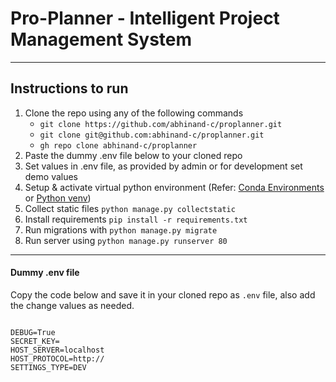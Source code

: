 # Pro-Planner - Intelligent Project Management System


----
## Instructions to run
1. Clone the repo using any of the following commands
   - `git clone https://github.com/abhinand-c/proplanner.git`
   - `git clone git@github.com:abhinand-c/proplanner.git`
   - `gh repo clone abhinand-c/proplanner`
2. Paste the dummy .env file below to your cloned repo
3. Set values in .env file, as provided by admin or for development set demo values
3. Setup & activate virtual python environment  (Refer: [Conda Environments](https://docs.conda.io/projects/conda/en/latest/user-guide/tasks/manage-environments.html) or [Python venv](https://docs.python.org/3/tutorial/venv.html))
4. Collect static files `python manage.py collectstatic`
5. Install requirements `pip install -r requirements.txt`
6. Run migrations with `python manage.py migrate`
7. Run server using `python manage.py runserver 80`

----
#### Dummy .env file

Copy the code below and save it in your cloned repo as `.env` file, also add the change values as needed.
```

DEBUG=True
SECRET_KEY=
HOST_SERVER=localhost
HOST_PROTOCOL=http://
SETTINGS_TYPE=DEV

```
